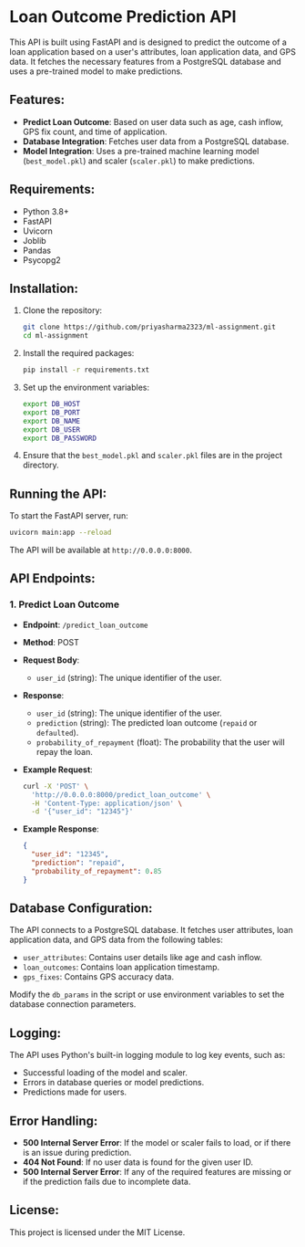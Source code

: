 # Loan Outcome Prediction API

This API is built using FastAPI and is designed to predict the outcome of a loan application based on a user's attributes, loan application data, and GPS data. It fetches the necessary features from a PostgreSQL database and uses a pre-trained model to make predictions.

## Features:
- **Predict Loan Outcome**: Based on user data such as age, cash inflow, GPS fix count, and time of application.
- **Database Integration**: Fetches user data from a PostgreSQL database.
- **Model Integration**: Uses a pre-trained machine learning model (`best_model.pkl`) and scaler (`scaler.pkl`) to make predictions.

## Requirements:
- Python 3.8+
- FastAPI
- Uvicorn
- Joblib
- Pandas
- Psycopg2

## Installation:

1. Clone the repository:
   ```bash
   git clone https://github.com/priyasharma2323/ml-assignment.git
   cd ml-assignment
   ```

2. Install the required packages:
   ```bash
   pip install -r requirements.txt
   ```

3. Set up the environment variables:
   ```bash
   export DB_HOST
   export DB_PORT
   export DB_NAME
   export DB_USER
   export DB_PASSWORD
   ```

4. Ensure that the `best_model.pkl` and `scaler.pkl` files are in the project directory.

## Running the API:

To start the FastAPI server, run:
```bash
uvicorn main:app --reload
```

The API will be available at `http://0.0.0.0:8000`.

## API Endpoints:

### 1. Predict Loan Outcome

- **Endpoint**: `/predict_loan_outcome`
- **Method**: POST
- **Request Body**: 
  - `user_id` (string): The unique identifier of the user.
  
- **Response**: 
  - `user_id` (string): The unique identifier of the user.
  - `prediction` (string): The predicted loan outcome (`repaid` or `defaulted`).
  - `probability_of_repayment` (float): The probability that the user will repay the loan.
  
- **Example Request**:
  ```bash
  curl -X 'POST' \
    'http://0.0.0.0:8000/predict_loan_outcome' \
    -H 'Content-Type: application/json' \
    -d '{"user_id": "12345"}'
  ```

- **Example Response**:
  ```json
  {
    "user_id": "12345",
    "prediction": "repaid",
    "probability_of_repayment": 0.85
  }
  ```

## Database Configuration:
The API connects to a PostgreSQL database. It fetches user attributes, loan application data, and GPS data from the following tables:
- `user_attributes`: Contains user details like age and cash inflow.
- `loan_outcomes`: Contains loan application timestamp.
- `gps_fixes`: Contains GPS accuracy data.

Modify the `db_params` in the script or use environment variables to set the database connection parameters.

## Logging:
The API uses Python's built-in logging module to log key events, such as:
- Successful loading of the model and scaler.
- Errors in database queries or model predictions.
- Predictions made for users.

## Error Handling:
- **500 Internal Server Error**: If the model or scaler fails to load, or if there is an issue during prediction.
- **404 Not Found**: If no user data is found for the given user ID.
- **500 Internal Server Error**: If any of the required features are missing or if the prediction fails due to incomplete data.

## License:
This project is licensed under the MIT License.

